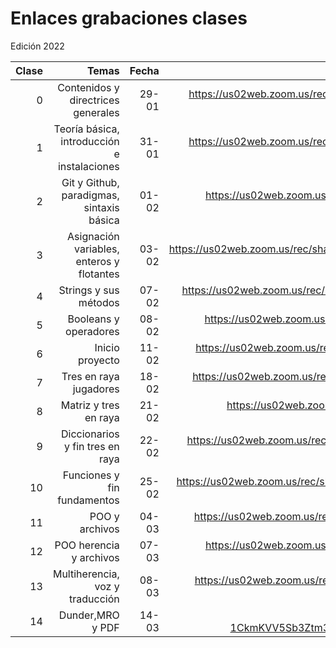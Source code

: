 # Enlaces grabaciones clases

Edición 2022

|Clase|Temas|Fecha|Enlace|
|--:|--:|--:|--:|
| 0 | Contenidos y directrices generales |29-01|https://us02web.zoom.us/rec/share/G52mmcf9oP2P1b8i_CskRoAyTv7ovT8iD90ACV-4W8-AFqc41WROJBp46UY3pYeS.v8XkjhONIhndPbTz?startTime=1643486893000 (Passcode: dtnN=3Q&)|
| 1 | Teoría básica, introducción e instalaciones |31-01|https://us02web.zoom.us/rec/share/YEaN6dRg4suPYDvBbCIdw8KNVp1Vjw9_bIEaiD6OQQTdXo98n3fW-JQoZbVsh-hh.jdYYH4HHi3T4Xx9O?startTime=1643673183000 (Passcode: bdWKd$k5)|
| 2 | Git y Github, paradigmas, sintaxis básica|01-02| https://us02web.zoom.us/rec/share/hyBNbQW7N6UFQLdMTKy8LT1rlXnFG7X3rssp_5_TDw4bHLs8qLl5DI78mUr9l9D-.xVlmzvgi8AtblKiU?startTime=1643756944000 (Passcode: 5b+DY!tq) |
| 3 | Asignación variables, enteros y flotantes |03-02| https://us02web.zoom.us/rec/share/LrdMMmcpk261Hb5CbRsFVq1Wx7En06FlAn7wQA7KwEAoqYxsj5Y2U_EPaDWJIhLQ.RQN1eNOHaEmqJum6?startTime=1643929719000 (Passcode: K$%jhbh54gvhg5.0) |
| 4 | Strings y sus métodos |07-02| https://us02web.zoom.us/rec/share/CYJtpETVwA3lym6m5sWhFVKq6r-f3aLpt3gxL5M8GrqwaSLoNfdKSfQKAoKWsTkP.rATMPFEBGQZpqw7Q?startTime=1644275426000 (Passcode: WjN6S^7T) |
| 5 | Booleans y operadores | 08-02 | https://us02web.zoom.us/rec/share/ar-ufLwszUwnk7FmU1alHH5aTpUPce3LlfwaZ8wlmJu6KkMZERgmeAVjqsJy3k3Z.YeBf0h-p1jKfke2p?startTime=1644361722000 (Passcode: mBGY?2RV) |
| 6 | Inicio proyecto | 11-02 | https://us02web.zoom.us/rec/share/lAj2CxXYbSiRXCs0cDvFgOdbcGTNV2TSzaInz85PDnpsfLEuJQX9LxwMV5IIQaNU.mE9jA9gDMwXpTPlS?startTime=1644621265000 (Passcode: UBU1fy&^) |
| 7 | Tres en raya jugadores | 18-02 | https://us02web.zoom.us/rec/share/KXATMFPUn5XfwgwDyw1s5L9A1wzkxr4WY7aVVlKcOTb_9-yrecU7pkQEIQm99Kcx.Suq191iIeZE4ujpq?startTime=1645225747000 (Passcode: CQa9QL*d) |
| 8 | Matriz y tres en raya | 21-02 | https://us02web.zoom.us/rec/share/c_rbzaQ7hY405ujSclUXU7JxJBkfLnZla2bIGLiXDxEfpQKlJz_xP9TefkHm2-s.vAozeWzKH6XI16Fa?startTime=1645485018000 (Passcode: Bt%Ml#6h)) |
| 9 | Diccionarios y fin tres en raya | 22-02 | https://us02web.zoom.us/rec/share/J38_BYm3i8pQW7NY3DTcNDo1qbZOTPN3O_QB0yyY3MysRRYX0kktI6y7DKTVV7Sv.kRsoHpH1jglDsPrb?startTime=1645571545000 (Passcode: JC&vP%W6) |
| 10 | Funciones y fin fundamentos | 25-02 | https://us02web.zoom.us/rec/share/AGGFnbFhCHWn-kEcuGUBbXxd4BVTTzCgZPXjFNvofgvK-paNBG658qoR9-bywR4M.rHb_MhSuSowA5BAI?startTime=1645831036000 (Código de acceso: b1tgJh3!) |
| 11 | POO y archivos | 04-03 | https://us02web.zoom.us/rec/share/9UtNhplAb4dVTb7hbx_hfdw3kOSCqFkQ0l4b77cBIfnbVd0Pee9GdG9hCF7Y3F-i.-nr0-1hdkbMWqSeW?startTime=1646435560000 (Código de acceso: 3z#$IW@=) |
| 12 | POO herencia y archivos | 07-03 | https://us02web.zoom.us/rec/share/BIh6pHM4tKUhFtpgaMjnyGq0fo71SQBexOK7lp0iiHZTSSsv-an8-Lfb3riYcG4w.Cw6JBbn1Cwes94fV?startTime=1646694729000 (Código de acceso: QN$b.C5B) |
| 13 | Multiherencia, voz y traducción | 08-03 | https://us02web.zoom.us/rec/share/uzsP4NzNSoW9T5X5Wdyne47KlIrN4awaz90QP41Wl4405waD9qtlGU3bJetJsy--.PicIwcdoQhaz_CWy?startTime=1646781146000 (Código de acceso: @DQS$U*8) |
| 14 | Dunder,MRO y PDF | 14-03 | https://us02web.zoom.us/rec/share/1UW8TEIerZesA49-FWy5b0AOBoCc-1CkmKVV5Sb3Ztm3BEq8FU3RoFsAFV7a85te.ddQWSQQ2BgFZxNOM?startTime=1647302157000 (Código de acceso: 0b*zT@vY)) |



